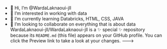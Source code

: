 - 👋 Hi, I’m @WardaLaknaoui-jll
- 👀 I’m interested in working with data
- 🌱 I’m currently learning Databricks, HTML, CSS, JAVA
- 💞️ I’m looking to collaborate on everything that is about data 
WardaLaknaoui-jll/WardaLaknaoui-jll is a ✨ special ✨ repository because its `README.md` (this file) appears on your GitHub profile.
You can click the Preview link to take a look at your changes.
--->
